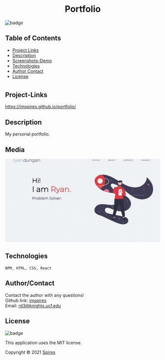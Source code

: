 #  <h1 align="center">Portfolio</h1>

  ![badge](https://img.shields.io/badge/license-MIT-blue)<br>



  ## Table of Contents
  * [ Project Links ](#Project-Links)
  * [ Description ](#Description)
  * [ Screenshots-Demo ](#Media)
  * [ Technologies ](#Technologies)
  * [ Author Contact ](#AuthorContact)
  * [ License ](#License)
  #
  
  ## Project-Links
  https://imspires.github.io/portfolio/

  ## Description
  My personal portfolio.

  ## Media
  ![Sreenshot](src/images/projectdemos/portfolio.png?raw=true)

  ## Technologies
  ``` NPM, HTML, CSS, React ```


  ## Author/Contact
  Contact the author with any questions!<br>
  Github link: [imspires](https://github.com/imspires)<br>
  Email: rd3@knights.ucf.edu


  ## License
  ![badge](https://img.shields.io/badge/license-MIT-blue)<br>

  This application uses the MIT license.

  Copyright © 2021 [Spires](https://github.com/imspires)

  </i></p>
